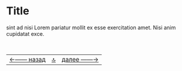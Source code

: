 # Title

 sint ad nisi Lorem pariatur mollit ex esse exercitation amet. Nisi anim cupidatat exce.
 <!--ystm_start-->
<br>

 |||| 
 |:---|:---:|---:| 
 [←—— назад]( twerdo-t.md )|[ 🔝 ](#)|[далее ——→]( readme.md ) 

 <br>
<!--ystm_end-->

